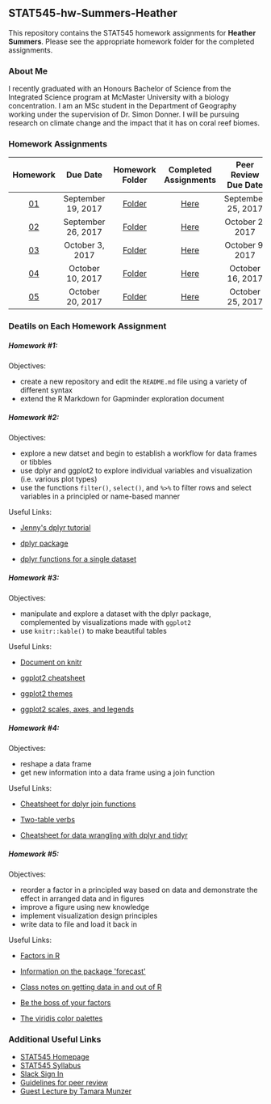 ## STAT545-hw-Summers-Heather
This repository contains the STAT545 homework assignments for **Heather Summers**. Please see the appropriate homework folder for the completed assignments.

### About Me
I recently graduated with an Honours Bachelor of Science from the Integrated Science program at McMaster University with a biology concentration. I am an MSc student in the Department of Geography working under the supervision of Dr. Simon Donner. I will be pursuing research on climate change and the impact that it has on coral reef biomes.

### Homework Assignments
| Homework | Due Date | Homework Folder | Completed Assignments |  Peer Review Due Date |
| :---: | :---: | :---: | :---: | :---: |
| [01](http://stat545.com/hw01_edit-README.html) | September 19, 2017 | [Folder](https://github.com/heathersummers/STAT545-hw-Summers-Heather/tree/master/hw01) | [Here](https://github.com/heathersummers/STAT545-hw-Summers-Heather/blob/master/hw01/hw01_gapminder.md) | September 25, 2017 |
| [02](http://stat545.com/hw02_explore-gapminder-dplyr.html) | September 26, 2017 | [Folder](https://github.com/heathersummers/STAT545-hw-Summers-Heather/tree/master/hw02) | [Here](https://github.com/heathersummers/STAT545-hw-Summers-Heather/blob/master/hw02/hw02.md) | October 2, 2017 |
| [03](http://stat545.com/hw03_dplyr-and-more-ggplot2.html) | October 3, 2017 | [Folder](https://github.com/heathersummers/STAT545-hw-Summers-Heather/tree/master/hw03) | [Here](https://github.com/heathersummers/STAT545-hw-Summers-Heather/blob/master/hw03/hw03.md) | October 9, 2017 |
| [04](http://stat545.com/hw04_tidy-data-joins.html) | October 10, 2017 | [Folder](https://github.com/heathersummers/STAT545-hw-Summers-Heather/tree/master/hw04) | [Here](https://github.com/heathersummers/STAT545-hw-Summers-Heather/blob/master/hw04/hw_04.md) | October 16, 2017 |
| [05](http://stat545.com/hw05_factor-figure-boss-repo-hygiene.html) | October 20, 2017 | [Folder](https://github.com/heathersummers/STAT545-hw-Summers-Heather/tree/master/hw05) | [Here](https://github.com/heathersummers/STAT545-hw-Summers-Heather/blob/master/hw05/hw05.md) | October 25, 2017 |

### Deatils on Each Homework Assignment
##### Homework #1:
Objectives:
- create a new repository and edit the `README.md` file using a variety of different syntax
- extend the R Markdown for Gapminder exploration document

##### Homework #2:
Objectives:
- explore a new datset and begin to establish a workflow for data frames or tibbles
- use dplyr and ggplot2 to explore individual variables and visualization (i.e. various plot types)
- use the functions `filter()`, `select()`, and `%>%` to filter rows and select variables in a principled or name-based manner

Useful Links:
- [Jenny's dplyr tutorial](https://github.com/jennybc/ggplot2-tutorial)

- [dplyr package](https://cran.r-project.org/web/packages/dplyr/dplyr.pdf)

- [dplyr functions for a single dataset](http://stat545.com/block010_dplyr-end-single-table.html#use-arrange-to-row-order-data-in-a-principled-way)

##### Homework #3:
Objectives:
- manipulate and explore a dataset with the dplyr package, complemented by visualizations made with `ggplot2`
- use `knitr::kable()` to make beautiful tables

Useful Links:
- [Document on knitr](https://yihui.name/knitr/)

- [ggplot2 cheatsheet](https://www.rstudio.com/wp-content/uploads/2015/03/ggplot2-cheatsheet.pdf)

- [ggplot2 themes](http://ggplot2.tidyverse.org/reference/ggtheme.html)

- [ggplot2 scales, axes, and legends](https://github.com/hadley/ggplot2-book/blob/master/scales.rmd)

##### Homework #4:
Objectives:
- reshape a data frame
- get new information into a data frame using a join function

Useful Links:
- [Cheatsheet for dplyr join functions](http://stat545.com/bit001_dplyr-cheatsheet.html)

- [Two-table verbs](https://cran.r-project.org/web/packages/dplyr/vignettes/two-table.html)

- [Cheatsheet for data wrangling with dplyr and tidyr](https://www.rstudio.com/wp-content/uploads/2015/02/data-wrangling-cheatsheet.pdf)

##### Homework #5:
Objectives:
- reorder a factor in a principled way based on data and demonstrate the effect in arranged data and in figures
- improve a figure using new knowledge
- implement visualization design principles
- write data to file and load it back in

Useful Links:
- [Factors in R](https://www.stat.berkeley.edu/classes/s133/factors.html)

- [Information on the package 'forecast'](https://cran.r-project.org/web/packages/forecast/forecast.pdf)

- [Class notes on getting data in and out of R](http://stat545.com/block026_file-out-in.html)

- [Be the boss of your factors](http://stat545.com/block029_factors.html)

- [The viridis color palettes](https://cran.r-project.org/web/packages/viridis/vignettes/intro-to-viridis.html)


### Additional Useful Links
- [STAT545 Homepage](http://stat545.com/)
- [STAT545 Syllabus](http://stat545.com/syllabus.html)
- [Slack Sign In](https://slack.com/signin)
- [Guidelines for peer review](http://stat545.com/peer-review02_peer-evaluation-guidelines.html)
- [Guest Lecture by Tamara Munzer](https://github.com/heathersummers/STAT545-hw-Summers-Heather/blob/master/Guest_Lecture_October_19.md)
